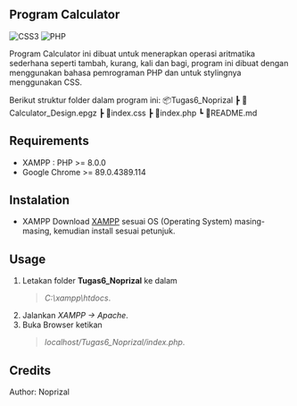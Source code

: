 ## Program Calculator

<img alt="CSS3" src="https://img.shields.io/badge/css3%20-%231572B6.svg?&style=for-the-badge&logo=css3&logoColor=white"/>
<img alt="PHP" src="https://img.shields.io/badge/php-%23777BB4.svg?&style=for-the-badge&logo=php&logoColor=white"/>

Program Calculator ini dibuat untuk menerapkan operasi aritmatika sederhana seperti tambah, kurang, kali dan bagi, program ini dibuat dengan menggunakan bahasa pemrograman PHP dan untuk stylingnya menggunakan CSS.

Berikut struktur folder dalam program ini:
📦Tugas6_Noprizal
┣ 📜Calculator_Design.epgz
┣ 📜index.css
┣ 📜index.php
┗ 📜README.md

## Requirements

- XAMPP : PHP >= 8.0.0
- Google Chrome >= 89.0.4389.114

## Instalation

- XAMPP
  Download [XAMPP](https://www.apachefriends.org/download.html) sesuai OS (Operating System) masing-masing, kemudian install sesuai petunjuk.

## Usage

1. Letakan folder **Tugas6_Noprizal** ke dalam
   > _C:\xampp\htdocs_.
2. Jalankan _XAMPP -> Apache_.
3. Buka Browser ketikan
   > _localhost/Tugas6_Noprizal/index.php_.

## Credits

Author: Noprizal
